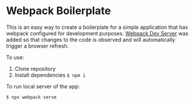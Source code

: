 # Webpack Boilerplate

This is an easy way to create a boilerplate for a simple application that has webpack configured for development purposes. [Webpack Dev Server](https://github.com/webpack/webpack-dev-server) was added so that changes to the code is observed and will automatically trigger a browser refresh.

To use:
1. Clone repository
2. Install dependencies `$ npm i`

To run local server of the app:

`$ npx webpack serve`
